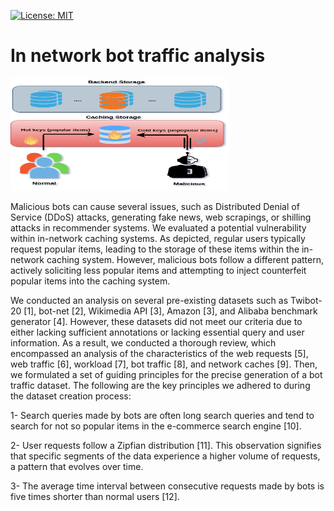 [![License: MIT](https://img.shields.io/badge/License-MIT-yellow.svg)](https://opensource.org/licenses/MIT)

# In network bot traffic analysis
<p>
<img src="./image/vul.png" style="float;" width="350" height="180">
</p>
Malicious bots can cause several issues, such as Distributed Denial of Service (DDoS) attacks, generating fake news, web scrapings, or shilling attacks in recommender systems. 
We evaluated a potential vulnerability within in-network caching systems. As depicted, regular users typically request popular items, leading to the storage of these items within the in-network caching system. However, malicious bots follow a different pattern, actively soliciting less popular items and
attempting to inject counterfeit popular items into the caching system.

<p>We conducted an analysis on several pre-existing datasets such as Twibot-20 [1], bot-net [2], Wikimedia API [3], Amazon [3], and Alibaba benchmark generator [4]. However, these datasets did not meet our criteria due to either lacking sufficient annotations or lacking essential query and user information. As a result, we conducted a thorough review, which encompassed an analysis
of the characteristics of the web requests [5], web traffic [6], workload [7], bot traffic [8], and network caches [9]. Then,
we formulated a set of guiding principles for the precise generation of a bot traffic dataset. The following are the key
principles we adhered to during the dataset creation process:

1- Search queries made by bots are often long search queries and tend to search for not so popular items in the e-commerce search engine [10]. 

2- User requests follow a Zipfian distribution [11]. This observation signifies that specific segments of the data experience
a higher volume of requests, a pattern that evolves over time.

3- The average time interval between consecutive requests made by bots is five times shorter than normal users [12].
</p>

